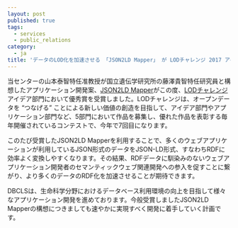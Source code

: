 ```yaml
---
layout: post
published: true
tags:
  - services
  - public_relations
category:
  - ja
title: 'データのLOD化を加速させる 「JSON2LD Mapper」 が LODチャレンジ 2017 アイデア部門で優秀賞を受賞しました'
---
```

当センターの山本泰智特任准教授が国立遺伝学研究所の藤澤貴智特任研究員と構想したアプリケーション開発案、[JSON2LD Mapper](http://idea.linkdata.org/idea/idea1s2473i)がこの度、[LODチャレンジ](http://2017.lodc.jp/)アイデア部門において優秀賞を受賞しました。LODチャレンジは、オープンデータを “つなげる” ことによる新しい価値の創造を目指して、アイデア部門やアプリケーション部門など、5部門において作品を募集し、優れた作品を表彰する毎年開催されているコンテストで、今年で7回目になります。
 
このたび受賞したJSON2LD Mapperを利用することで、多くのウェブアプリケーションが利用しているJSON形式のデータをJSON-LD形式、すなわちRDFに効率よく変換しやすくなります。その結果、RDFデータに馴染みのないウェブアプリケーション開発者のセマンティックウェブ関連開発への参入を促すことに繋がり、より多くのデータのRDF化を加速させることが期待できます。
 
DBCLSは、生命科学分野におけるデータベース利用環境の向上を目指して様々なアプリケーション開発を進めております。今般受賞しましたJSON2LD Mapperの構想につきましても速やかに実現すべく開発に着手していく計画です。